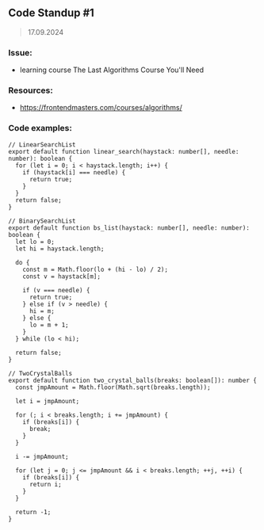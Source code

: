 ## Code Standup #1

> 17.09.2024

### Issue:
- learning course The Last Algorithms Course You'll Need

### Resources:
- https://frontendmasters.com/courses/algorithms/

### Code examples:

```
// LinearSearchList
export default function linear_search(haystack: number[], needle: number): boolean {
  for (let i = 0; i < haystack.length; i++) {
    if (haystack[i] === needle) {
      return true;
    }
  }
  return false;
}

// BinarySearchList
export default function bs_list(haystack: number[], needle: number): boolean {
  let lo = 0;
  let hi = haystack.length;

  do {
    const m = Math.floor(lo + (hi - lo) / 2);
    const v = haystack[m];

    if (v === needle) {
      return true;
    } else if (v > needle) {
      hi = m;
    } else {
      lo = m + 1;
    }
  } while (lo < hi);

  return false;
}

// TwoCrystalBalls
export default function two_crystal_balls(breaks: boolean[]): number {
  const jmpAmount = Math.floor(Math.sqrt(breaks.length));

  let i = jmpAmount;

  for (; i < breaks.length; i += jmpAmount) {
    if (breaks[i]) {
      break;
    }
  }

  i -= jmpAmount;

  for (let j = 0; j <= jmpAmount && i < breaks.length; ++j, ++i) {
    if (breaks[i]) {
      return i;
    }
  }

  return -1;
}
```
